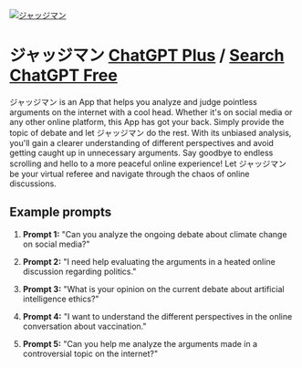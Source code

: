 
[![ジャッジマン](https://files.oaiusercontent.com/file-9YKPGydhfbERIydM32zd3tdK?se=2123-10-17T09%3A50%3A19Z&sp=r&sv=2021-08-06&sr=b&rscc=max-age%3D31536000%2C%20immutable&rscd=attachment%3B%20filename%3D5b3a4f1a-883a-4fa0-b776-f17ffcdbff4b.png&sig=s2FH9plSE%2BJsFGj6lWRJg%2BFXvfT1zgD1J/dY3JDecZ0%3D)](https://chat.openai.com/g/g-vS1MGdEnO-ziyatuziman)

# ジャッジマン [ChatGPT Plus](https://chat.openai.com/g/g-vS1MGdEnO-ziyatuziman) / [Search ChatGPT Free](https://gptcall.net/index.html#/?search=%E3%82%B8%E3%83%A3%E3%83%83%E3%82%B8%E3%83%9E%E3%83%B3)

ジャッジマン is an App that helps you analyze and judge pointless arguments on the internet with a cool head. Whether it's on social media or any other online platform, this App has got your back. Simply provide the topic of debate and let ジャッジマン do the rest. With its unbiased analysis, you'll gain a clearer understanding of different perspectives and avoid getting caught up in unnecessary arguments. Say goodbye to endless scrolling and hello to a more peaceful online experience! Let ジャッジマン be your virtual referee and navigate through the chaos of online discussions.

## Example prompts

1. **Prompt 1:** "Can you analyze the ongoing debate about climate change on social media?"

2. **Prompt 2:** "I need help evaluating the arguments in a heated online discussion regarding politics."

3. **Prompt 3:** "What is your opinion on the current debate about artificial intelligence ethics?"

4. **Prompt 4:** "I want to understand the different perspectives in the online conversation about vaccination."

5. **Prompt 5:** "Can you help me analyze the arguments made in a controversial topic on the internet?"


